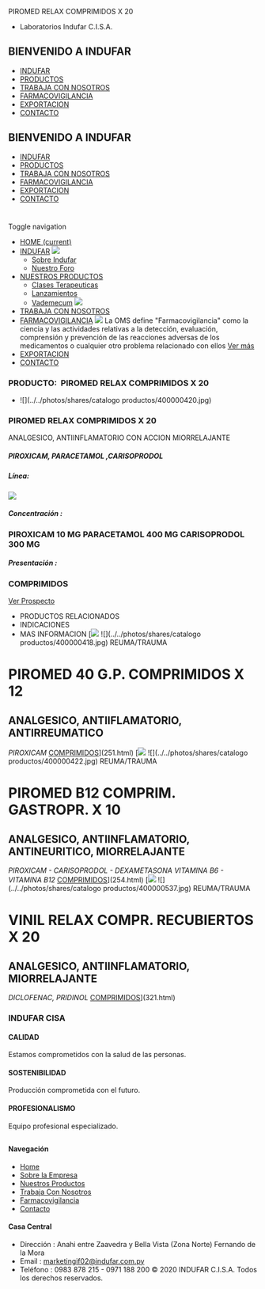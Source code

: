 PIROMED RELAX COMPRIMIDOS X 20
- Laboratorios Indufar C.I.S.A.
## BIENVENIDO A INDUFAR
* [INDUFAR](252.html#)
* [PRODUCTOS](252.html#)
* [TRABAJA CON NOSOTROS](252.html#)
* [FARMACOVIGILANCIA](252.html#)
* [EXPORTACION](252.html#)
* [CONTACTO](252.html#)
## BIENVENIDO A INDUFAR
* [INDUFAR](../../index.html)
* [PRODUCTOS](../../productos.html)
* [TRABAJA CON NOSOTROS](../../trabaja_con_nosotros.html)
* [FARMACOVIGILANCIA](../../farmacovigilancia.html)
* [EXPORTACION](../../exportacion.html)
* [CONTACTO](../../contacto.html)
# 
Toggle navigation
* [HOME (current)](../../index.html)
* [INDUFAR](252.html#) 
  [![ ](../../photos/shares/Sistema/Menu/indufar_menul.jpg)](../../institucional.html)
  - [Sobre Indufar](../../institucional.html)
  - [Nuestro Foro](../../blog.html)
* [NUESTROS PRODUCTOS](252.html#) 
  - [Clases Terapeuticas](../clases_terapeuticas.html)
  - [Lanzamientos](../lanzamientos.html)
  - [Vademecum](../../productos.html)
  [![ ](../../photos/shares/Sistema/Menu/productos.png)](../../productos.html)
* [TRABAJA CON NOSOTROS](../../trabaja_con_nosotros.html)
* [FARMACOVIGILANCIA](252.html#) 
  [![ ](../../photos/shares/Sistema/Menu/TUBOS.png)](../../farmacovigilancia.html)
  La OMS define "Farmacovigilancia" como la ciencia y las actividades relativas a la detección, evaluación, comprensión y prevención de las reacciones adversas de los medicamentos o cualquier otro problema relacionado con ellos
  [Ver más](../../farmacovigilancia.html)
* [EXPORTACION](../../exportacion.html)
* [CONTACTO](../../contacto.html)
### PRODUCTO:  PIROMED RELAX COMPRIMIDOS X 20
* ![](../../photos/shares/catalogo productos/400000420.jpg)
### **PIROMED RELAX COMPRIMIDOS X 20**
ANALGESICO, ANTIINFLAMATORIO CON ACCION MIORRELAJANTE
##### **PIROXICAM, PARACETAMOL ,CARISOPRODOL**
##### **Línea:**
[![](../../photos/shares/Laboratorios/lab_medical.png)](../linea/2.html)
##### **Concentración :**
### PIROXICAM 10 MG PARACETAMOL 400 MG CARISOPRODOL 300 MG
##### **Presentación :**
### COMPRIMIDOS
[Ver Prospecto](https://www.indufar.com.py/files/shares/prospectos/400000420.pdf)
* PRODUCTOS RELACIONADOS
* INDICACIONES
* MAS INFORMACION
[![](../../photos/shares/Laboratorios/lab_medical.png)
![](../../photos/shares/catalogo productos/400000418.jpg)
REUMA/TRAUMA
# PIROMED 40 G.P. COMPRIMIDOS X 12
## ANALGESICO, ANTIIFLAMATORIO, ANTIRREUMATICO
*PIROXICAM*
[COMPRIMIDOS](252.html#)](251.html)
[![](../../photos/shares/Laboratorios/lab_medical.png)
![](../../photos/shares/catalogo productos/400000422.jpg)
REUMA/TRAUMA
# PIROMED B12 COMPRIM. GASTROPR. X 10
## ANALGESICO, ANTIINFLAMATORIO, ANTINEURITICO, MIORRELAJANTE
*PIROXICAM - CARISOPRODOL - DEXAMETASONA
VITAMINA B6 - VITAMINA B12*
[COMPRIMIDOS](252.html#)](254.html)
[![](../../photos/shares/Laboratorios/lab_indufar.png)
![](../../photos/shares/catalogo productos/400000537.jpg)
REUMA/TRAUMA
# VINIL RELAX COMPR. RECUBIERTOS X 20
## ANALGESICO, ANTIINFLAMATORIO, MIORRELAJANTE
*DICLOFENAC, PRIDINOL*
[COMPRIMIDOS](252.html#)](321.html)
### INDUFAR CISA
#### CALIDAD
Estamos comprometidos con la salud de las personas.
#### SOSTENIBILIDAD
Producción comprometida con el futuro.
#### PROFESIONALISMO
Equipo profesional especializado.
## 
#### Navegación
* [Home](../../index.html)
* [Sobre la Empresa](../../institucional.html)
* [Nuestros Productos](../../productos.html)
* [Trabaja Con Nosotros](../../trabaja_con_nosotros.html)
* [Farmacovigilancia](../../farmacovigilancia.html)
* [Contacto](../../contacto.html)
#### Casa Central
* Dirección : Anahi entre Zaavedra y Bella Vista (Zona Norte) Fernando de la Mora
* Email : [marketingif02@indufar.com.py](mailto:marketingif02@indufar.com.py)
* Teléfono : 0983 878 215 - 0971 188 200
© 2020 INDUFAR C.I.S.A. Todos los derechos reservados.